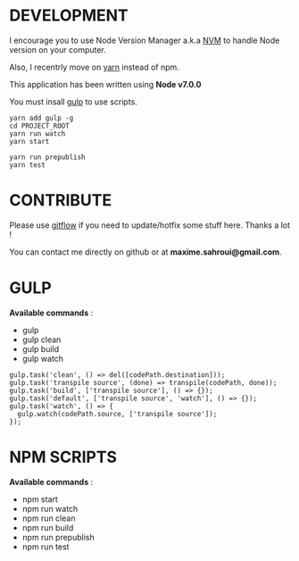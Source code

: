 # DEVELOPMENT

I encourage you to use Node Version Manager a.k.a [NVM](https://github.com/creationix/nvm) to handle Node version on your computer.

Also, I recentrly move on [yarn](https://yarnpkg.com) instead of npm.

This application has been written using __Node v7.0.0__

You must insall [gulp](http://gulpjs.com/) to use scripts.

```
yarn add gulp -g
cd PROJECT_ROOT
yarn run watch
yarn start
```

```
yarn run prepublish
yarn test
```

# CONTRIBUTE

Please use [gitflow](https://github.com/nvie/gitflow) if you need to update/hotfix some stuff here. Thanks a lot !

You can contact me directly on github or at __maxime.sahroui@gmail.com__.

# GULP

__Available commands__ :

* gulp
* gulp clean
* gulp build
* gulp watch

```
gulp.task('clean', () => del([codePath.destination]));
gulp.task('transpile source', (done) => transpile(codePath, done));
gulp.task('build', ['transpile source'], () => {});
gulp.task('default', ['transpile source', 'watch'], () => {});
gulp.task('watch', () => {
  gulp.watch(codePath.source, ['transpile source']);
});
```

# NPM SCRIPTS

__Available commands__ :

* npm start
* npm run watch
* npm run clean
* npm run build
* npm run prepublish
* npm run test
